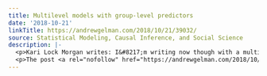 ```yaml
---
title: Multilevel models with group-level predictors
date: '2018-10-21'
linkTitle: https://andrewgelman.com/2018/10/21/39032/
source: Statistical Modeling, Causal Inference, and Social Science
description: |-
  <p>Kari Lock Morgan writes: I&#8217;m writing now though with a multilevel modeling question that has been nagging me for quite some time now. In your book with Jennifer Hill, you include a group-level predictor (for example, 12.15 on page 266), but then end up fitting this as an individual-level predictor with lmer. How can this [&#8230;]</p>
  <p>The post <a rel="nofollow" href="https://andrewgelman.com/2018/10/21/39032/">Multilevel models with group-level predictors</a> appeared first on <a rel
---
```

